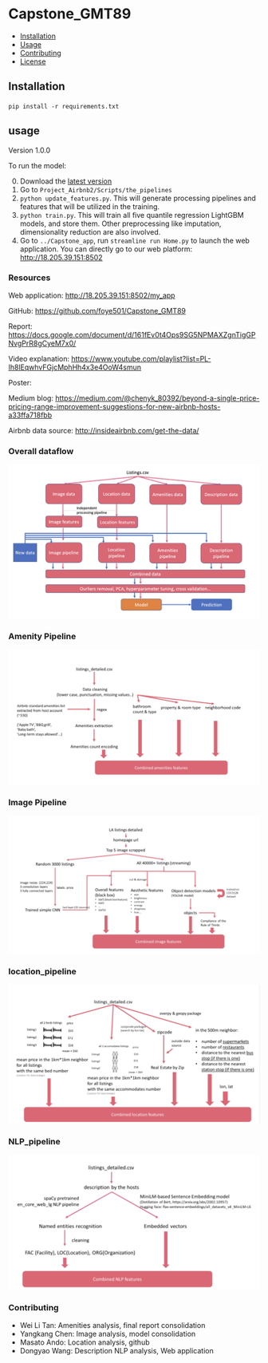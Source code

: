 # Capstone_GMT89
- [Installation](#installation)
- [Usage](#usage)
- [Contributing](#contributing)
- [License](#license)

## Installation
`pip install -r requirements.txt`

## usage
Version 1.0.0

To run the model:

0. Download the [latest version](https://github.com/foye501/Capstone_GM89/releases)
1. Go to `Project_Airbnb2/Scripts/the_pipelines`
2. `python update_features.py`. This will generate processing pipelines and features that will be utilized in the training.
3. `python train.py`. This will train all five quantile regression LightGBM models, and store them. Other preprocessing like imputation, dimensionality reduction are also involved. 
4. Go to `../Capstone_app`, run `streamline run Home.py` to launch the web application. You can directly go to our web platform: http://18.205.39.151:8502

### Resources
Web application: http://18.205.39.151:8502/my_app

GitHub: https://github.com/foye501/Capstone_GMT89

Report: https://docs.google.com/document/d/161fEv0t4Ops9SG5NPMAXZgnTigGPNvgPrR8gCyeM7x0/

Video explanation: https://www.youtube.com/playlist?list=PL-Ih8lEqwhvFGjcMphHh4x3e4OoW4smun

Poster:

Medium blog: https://medium.com/@chenyk_80392/beyond-a-single-price-pricing-range-improvement-suggestions-for-new-airbnb-hosts-a33ffa718fbb

Airbnb data source: http://insideairbnb.com/get-the-data/

### Overall dataflow
![Overall_workflow](./Project_Airbnb2/assets/images/Overall_workflow.png)

### Amenity Pipeline
![Amenitypipeline](./Project_Airbnb2/assets/images/Amenity.png)

### Image Pipeline
![Imagepipeline](./Project_Airbnb2/assets/images/imagepipeline.png)

### location_pipeline
![locationpipeline](./Project_Airbnb2/assets/images/location_pipeline.png)

### NLP_pipeline
![NLP_pipeline](./Project_Airbnb2/assets/images/NLP_pipeline.png)

### Contributing

- Wei Li Tan: Amenities analysis, final report consolidation
- Yangkang Chen: Image analysis, model consolidation
- Masato Ando: Location analysis, github
- Dongyao Wang: Description NLP analysis, Web application


